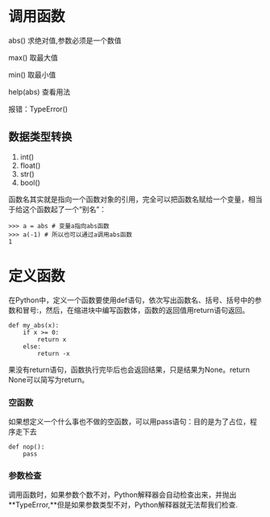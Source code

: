 # 调用函数

abs\(\)  求绝对值,参数必须是一个数值

max\(\)  取最大值

min\(\)   取最小值

help\(abs\)  查看用法

报错：TypeError\(\)

## 数据类型转换

1. int\(\)
2. float\(\)
3. str\(\)
4. bool\(\)

函数名其实就是指向一个函数对象的引用，完全可以把函数名赋给一个变量，相当于给这个函数起了一个“别名”：

```
>>> a = abs # 变量a指向abs函数
>>> a(-1) # 所以也可以通过a调用abs函数
1
```

# 定义函数

在Python中，定义一个函数要使用def语句，依次写出函数名、括号、括号中的参数和冒号:，然后，在缩进块中编写函数体，函数的返回值用return语句返回。

```
def my_abs(x):
    if x >= 0:
        return x
    else:
        return -x
```

果没有return语句，函数执行完毕后也会返回结果，只是结果为None。return None可以简写为return。

### 空函数

如果想定义一个什么事也不做的空函数，可以用pass语句：目的是为了占位，程序走下去

```
def nop():
    pass
```

### 参数检查

调用函数时，如果参数个数不对，Python解释器会自动检查出来，并抛出**TypeError,**但是如果参数类型不对，Python解释器就无法帮我们检查.

